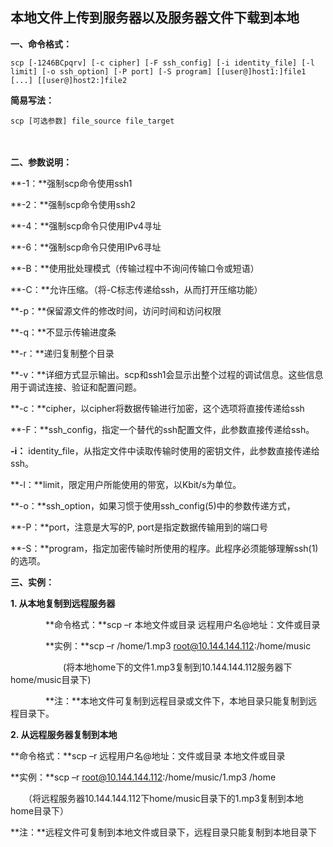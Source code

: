 ## 本地文件上传到服务器以及服务器文件下载到本地

**一、命令格式：**

 

```
scp [-1246BCpqrv] [-c cipher] [-F ssh_config] [-i identity_file] [-l limit] [-o ssh_option] [-P port] [-S program] [[user@]host1:]file1 [...] [[user@]host2:]file2
```

 

**简易写法：**

```
scp [可选参数] file_source file_target
```

 

　　

**二、参数说明：**

**-1：**强制scp命令使用ssh1

**-2：**强制scp命令使用ssh2

**-4：**强制scp命令只使用IPv4寻址

**-6：**强制scp命令只使用IPv6寻址

**-B：**使用批处理模式（传输过程中不询问传输口令或短语）

**-C：**允许压缩。（将-C标志传递给ssh，从而打开压缩功能）

**-p：**保留源文件的修改时间，访问时间和访问权限

**-q：**不显示传输进度条

**-r：**递归复制整个目录

**-v：**详细方式显示输出。scp和ssh1会显示出整个过程的调试信息。这些信息用于调试连接、验证和配置问题。

**-c：**cipher，以cipher将数据传输进行加密，这个选项将直接传递给ssh

**-F：**ssh_config，指定一个替代的ssh配置文件，此参数直接传递给ssh。

**-i：** identity_file，从指定文件中读取传输时使用的密钥文件，此参数直接传递给ssh。

**-l：**limit，限定用户所能使用的带宽，以Kbit/s为单位。

**-o：**ssh_option，如果习惯于使用ssh_config(5)中的参数传递方式，

**-P：**port，注意是大写的P, port是指定数据传输用到的端口号

**-S：**program，指定加密传输时所使用的程序。此程序必须能够理解ssh(1)的选项。

 

**三、实例：**

**1. 从本地复制到远程服务器**

　　　　**命令格式：**scp –r 本地文件或目录 远程用户名@地址：文件或目录

　　　　**实例：**scp –r /home/1.mp3 root@10.144.144.112:/home/music

　　　　　　(将本地home下的文件1.mp3复制到10.144.144.112服务器下home/music目录下)

　　　　**注：**本地文件可复制到远程目录或文件下，本地目录只能复制到远程目录下。

 

**2. 从远程服务器复制到本地**

**命令格式：**scp –r 远程用户名@地址：文件或目录 本地文件或目录

**实例：**scp –r root@10.144.144.112:/home/music/1.mp3 /home

　　（将远程服务器10.144.144.112下home/music目录下的1.mp3复制到本地home目录下）

**注：**远程文件可复制到本地文件或目录下，远程目录只能复制到本地目录下
